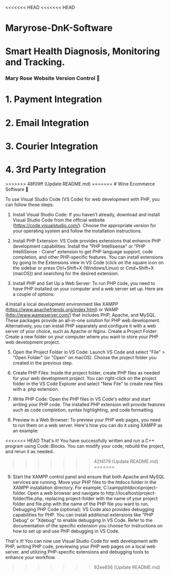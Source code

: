 <<<<<<< HEAD
<<<<<<< HEAD
# Maryrose-DnK-Software
Smart Health Diagnosis, Monitoring and Tracking.
=======
### Mary Rose Website Version Control 🍷

<h1>1. Payment Integration</h1>
<h1>2. Email Integration</h1>
<h1>3. Courier Integration</h1>
<h1>4. 3rd Party Integration</h1>
>>>>>>> 48f09ff (Update README.md)
=======
# Wine Ecommerce Software 🍷

To use Visual Studio Code (VS Code) for web development with PHP, you can follow these steps:

1. Install Visual Studio Code: If you haven't already, download and install Visual Studio Code from the official website (https://code.visualstudio.com/). Choose the appropriate version for your operating system and follow the installation instructions.

2. Install PHP Extension: VS Code provides extensions that enhance PHP development capabilities. Install the "PHP Intellisense" or "PHP IntelliSense - Crane" extension to get PHP language support, code completion, and other PHP-specific features. You can install extensions by going to the Extensions view in VS Code (click on the square icon on the sidebar or press Ctrl+Shift+X (Windows/Linux) or Cmd+Shift+X (macOS)) and searching for the desired extension.

3. Install PHP and Set Up a Web Server: To run PHP code, you need to have PHP installed on your computer and a web server set up. Here are a couple of options:

4.Install a local development environment like XAMPP (https://www.apachefriends.org/index.html) or WAMP (http://www.wampserver.com/) that includes PHP, Apache, and MySQL. These packages provide an all-in-one solution for PHP web development.
Alternatively, you can install PHP separately and configure it with a web server of your choice, such as Apache or Nginx.
Create a Project Folder: Create a new folder on your computer where you want to store your PHP web development project.

5. Open the Project Folder in VS Code: Launch VS Code and select "File" > "Open Folder" (or "Open" on macOS). Choose the project folder you created in the previous step.

6. Create PHP Files: Inside the project folder, create PHP files as needed for your web development project. You can right-click on the project folder in the VS Code Explorer and select "New File" to create new files with a .php extension.

7. Write PHP Code: Open the PHP files in VS Code's editor and start writing your PHP code. The installed PHP extension will provide features such as code completion, syntax highlighting, and code formatting.

8. Preview in a Web Browser: To preview your PHP web pages, you need to run them on a web server. Here's how you can do it using XAMPP as an example:

<<<<<<< HEAD
That's it! You have successfully written and run a C++ program using Code::Blocks. You can modify your code, rebuild the project, and rerun it as needed.
>>>>>>> 42f4179 (Update README.md)
=======
9. Start the XAMPP control panel and ensure that both Apache and MySQL services are running.
Move your PHP files to the htdocs folder in the XAMPP installation directory. For example, C:\xampp\htdocs\project-folder.
Open a web browser and navigate to http://localhost/project-folder/file.php, replacing project-folder with the name of your project folder and file.php with the name of the PHP file you want to run.
Debugging PHP Code (optional): VS Code also provides debugging capabilities for PHP. You can install additional extensions like "PHP Debug" or "Xdebug" to enable debugging in VS Code. Refer to the documentation of the specific extension you choose for instructions on how to set up and use PHP debugging in VS Code.

That's it! You can now use Visual Studio Code for web development with PHP, writing PHP code, previewing your PHP web pages on a local web server, and utilizing PHP-specific extensions and debugging tools to enhance your workflow.
>>>>>>> 92ee656 (Update README.md)
